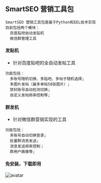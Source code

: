## SmartSEO 营销工具包
```
SmartSEO 营销工具包是基于Python和EEL技术实现
目前包括两个模块：
  百度贴吧自动发贴机
  微信群管理工具
```
#### 发贴机
* 针对百度贴吧的全自动发帖工具
```
功能包括：
  多账号随机切换、多贴吧、多帖子随机选择;
  多图片发帖（最多单帖50张图片）;
  禁封账号自动检测切换;
  自定义发帖频率控制等;
```
#### 群发机
* 针对微信群营销实现的工具
```
功能包括：
  多账号自动切换登录;
  批量群消息发送;
  消息发送频率控制；
  群用户画像等;
```

#### 免安装，下载即用
![avatar](http://photogz.photo.store.qq.com/psc?/V13OYKPk47gl5l/u88agf.Ae1TGJZuaUYX5TZrKulAInQQKlepO7iOpKyZGAWQPEQDQynb9XJZxBgPrRlUvnD1yV3GCFYkKRpZNCagWvtTq1v8Krn0Jh8HL2vU!/b&bo=ZwP1AQAAAAARF7A!&rf=viewer_4&t=5
)

